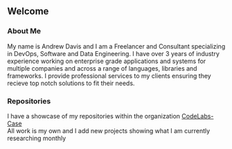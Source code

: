 ## Welcome
### About Me
My name is Andrew Davis and I am a Freelancer and Consultant specializing in DevOps, Software and Data Engineering. I have over 3 years of industry experience working on enterprise grade applications and systems for multiple companies and across a range of languages, libraries and frameworks. I provide professional services to my clients ensuring they recieve top notch solutions to fit their needs.

### Repositories
I have a showcase of my repositories within the organization [CodeLabs-Case](https://github.com/CodeLabs-Case/)  
All work is my own and I add new projects showing what I am currently researching monthly  
